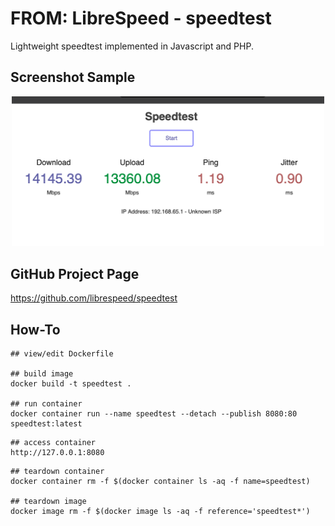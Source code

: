 # FROM: LibreSpeed - speedtest

Lightweight speedtest implemented in Javascript and PHP.

## Screenshot Sample
<p align="center">
<img src="./static/demo-image.png" width="500"/>


## GitHub Project Page 

https://github.com/librespeed/speedtest

## How-To 

```
## view/edit Dockerfile

## build image
docker build -t speedtest .

## run container
docker container run --name speedtest --detach --publish 8080:80 speedtest:latest

```

```
## access container
http://127.0.0.1:8080

```

```
## teardown container
docker container rm -f $(docker container ls -aq -f name=speedtest) 

## teardown image
docker image rm -f $(docker image ls -aq -f reference='speedtest*') 

```


